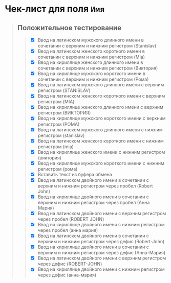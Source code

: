 # Чек-лист для поля `Имя`

> ## Положительное тестирование
>> - [X] Ввод на латинском мужского длинного имени в сочетании с верхним и нижним регистром (Stanislav)
>> - [X] Ввод на латинском женского короткого имени в сочетании с верхним и нижним регистром (Mia)
>> - [X] Ввод на кириллице женского длинного имени в сочетании с верхним и нижним регистром (Виктория)
>> - [X] Ввод на кириллице мужского короткого имени в сочетании с верхним и нижним регистром (Рома)
>> - [X] Ввод на латинском мужского длинного имени с верхним регистром (STANISLAV)
>> - [X] Ввод на латинском женского короткого имени с верхним регистром (MIA)
>> - [X] Ввод на кириллице женского длинного имени с верхним регистром (ВИКТОРИЯ)
>> - [X] Ввод на кириллице мужского короткого имени с верхним регистром (РОМА)
>> - [X] Ввод на латинском мужского длинного имени с нижним регистром (stanislav)
>> - [X] Ввод на латинском женского короткого имени с нижним регистром (mia)
>> - [X] Ввод на кириллице женского имени с нижним регистром (виктория)
>> - [X] Ввод на кириллице мужского короткого имени с нижним регистром (рома)
>> - [X] Вставить текст из буфера обмена
>> - [X] Ввод на латинском двойного имени в сочетании с верхним и нижним регистром через пробел (Robert John)
>> - [X] Ввод на кириллице двойного имени в сочетании с верхним и нижним регистром через пробел (Анна Мария)
>> - [X] Ввод на латинском двойного имени с верхним регистром через пробел (ROBERT JOHN)
>> - [X] Ввод на кириллице двойного имени с нижним регистром через пробел (aнна мария)
>> - [X] Ввод на латинском двойного имени в сочетании с верхним и нижним регистром через дефис (Robert-John)
>> - [X] Ввод на кириллице двойного имени в сочетании с верхним и нижним регистром через дефис (Анна-Мария)
>> - [X] Ввод на латинском двойного имени с верхним регистром через дефис (ROBERT-JOHN)
>> - [X] Ввод на кириллице двойного имени с нижним регистром через дефис (aнна-мария)
